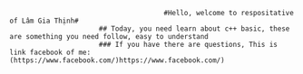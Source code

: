                                           #Hello, welcome to respositative of Lâm Gia Thịnh#
                          ## Today, you need learn about c++ basic, these are something you need follow, easy to understand 
                          ### If you have there are questions, This is link facebook of me: (https://www.facebook.com/)https://www.facebook.com/)
